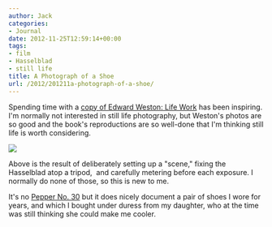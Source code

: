 ```yaml
---
author: Jack
categories:
- Journal
date: 2012-11-25T12:59:14+00:00
tags:
- film
- Hasselblad
- still life
title: A Photograph of a Shoe
url: /2012/201211a-photograph-of-a-shoe/
---
```


<a href="http://jackbaty.com/photography/2012/11/edward-weston-life-work" data-link-type="external"></a>Spending time with a <a href="http://jackbaty.com/photography/2012/11/edward-weston-life-work" data-link-type="external">copy of Edward Weston: Life Work</a>&nbsp;has been inspiring. I'm normally not interested in still life photography, but Weston's photos are so good and the book's reproductions are so well-done that I'm thinking still life is worth considering.&nbsp;</p> 


![][1] 

Above is the result of deliberately setting up a "scene," fixing the Hasselblad atop a tripod, &nbsp;and carefully metering before each exposure. I normally do none of those, so this is new to me.

It's no <a href="http://en.wikipedia.org/wiki/Pepper_No._30" data-link-type="external">Pepper No. 30</a> but it does nicely document a pair of shoes I wore for years, and which I bought under duress from my daughter, who at the time was still thinking she could make me cooler.&nbsp;

<span style="letter-spacing: normal; ">&nbsp;</span> </p>

 [1]: /wp-content/uploads/2012/11/2012-Roll-071_04.jpg